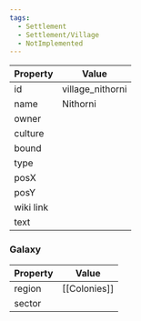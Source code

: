 ```yaml
---
tags:
  - Settlement
  - Settlement/Village
  - NotImplemented
---
```


| Property  | Value            |
| --------- | ---------------- |
| id        | village_nithorni |
| name      | Nithorni         |
| owner     |                  |
| culture   |                  |
| bound     |                  |
| type      |                  |
| posX      |                  |
| posY      |                  |
| wiki link |                  |
| text      |                  |

### Galaxy
| Property | Value        |
| -------- | ------------ |
| region   | [[Colonies]] |
| sector   |              |

